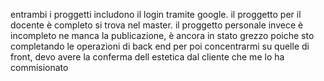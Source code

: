 entrambi i proggetti includono il login tramite google.
il proggetto per il docente è completo si trova nel master.
il proggetto personale invece è incompleto ne manca la publicazione, 
è ancora in stato grezzo poiche sto completando le operazioni di back end per poi concentrarmi su quelle di front, devo avere la conferma dell estetica dal cliente che me lo ha commisionato
